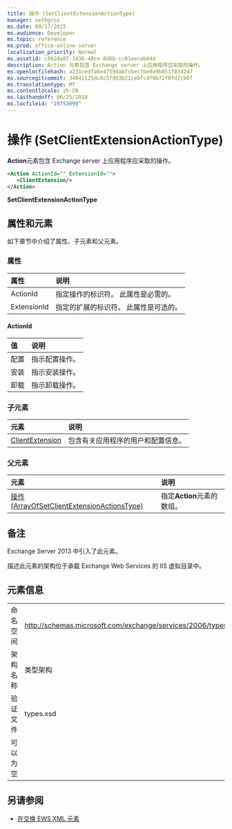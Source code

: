 ```yaml
---
title: 操作 (SetClientExtensionActionType)
manager: sethgros
ms.date: 09/17/2015
ms.audience: Developer
ms.topic: reference
ms.prod: office-online-server
localization_priority: Normal
ms.assetid: c5624a87-3436-40ce-8d6b-cc01eecab64d
description: Action 元素包含 Exchange server 上应用程序应采取的操作。
ms.openlocfilehash: a231cedfa6e4759dabfcbecfbe9a9b851f834247
ms.sourcegitcommit: 34041125dc8c5f993b21cebfc4f8b72f0fd2cb6f
ms.translationtype: MT
ms.contentlocale: zh-CN
ms.lasthandoff: 06/25/2018
ms.locfileid: "19753099"
---
```

# <a name="action-setclientextensionactiontype"></a>操作 (SetClientExtensionActionType)

**Action**元素包含 Exchange server 上应用程序应采取的操作。 
  
```XML
<Action ActionId="" ExtensionId="">
   <ClientExtension/>
</Action>
```

 **SetClientExtensionActionType**
## <a name="attributes-and-elements"></a>属性和元素

如下章节中介绍了属性、子元素和父元素。
  
### <a name="attributes"></a>属性

|**属性**|**说明**|
|:-----|:-----|
|ActionId  <br/> |指定操作的标识符。 此属性是必需的。  <br/> |
|ExtensionId  <br/> |指定的扩展的标识符。 此属性是可选的。  <br/> |
   
#### <a name="actionid"></a>ActionId

|**值**|**说明**|
|:-----|:-----|
|配置  <br/> |指示配置操作。  <br/> |
|安装  <br/> |指示安装操作。  <br/> |
|卸载  <br/> |指示卸载操作。  <br/> |
   
### <a name="child-elements"></a>子元素

|**元素**|**说明**|
|:-----|:-----|
|[ClientExtension](clientextension.md) <br/> |包含有关应用程序的用户和配置信息。  <br/> |
   
### <a name="parent-elements"></a>父元素

|**元素**|**说明**|
|:-----|:-----|
|[操作 (ArrayOfSetClientExtensionActionsType)](actions-arrayofsetclientextensionactionstype.md) <br/> |指定**Action**元素的数组。  <br/> |
   
## <a name="remarks"></a>备注

Exchange Server 2013 中引入了此元素。
  
描述此元素的架构位于承载 Exchange Web Services 的 IIS 虚拟目录中。
  
## <a name="element-information"></a>元素信息

|||
|:-----|:-----|
|命名空间  <br/> |http://schemas.microsoft.com/exchange/services/2006/types  <br/> |
|架构名称  <br/> |类型架构  <br/> |
|验证文件  <br/> |types.xsd  <br/> |
|可以为空  <br/> ||
   
## <a name="see-also"></a>另请参阅

- [在交换 EWS XML 元素](ews-xml-elements-in-exchange.md)

